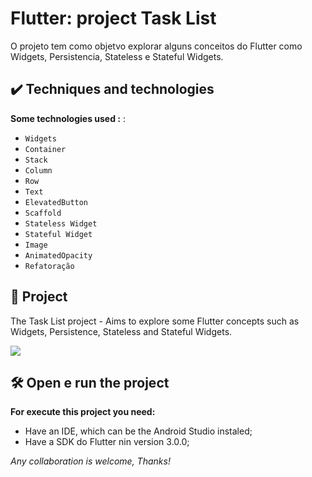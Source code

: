 # Flutter: project Task List

O projeto tem como objetvo explorar alguns conceitos do Flutter como Widgets, Persistencia, Stateless e Stateful Widgets.

## ✔️ Techniques and technologies

**Some technologies used :** :
- `Widgets`
- `Container`
- `Stack`
- `Column`
- `Row`
- `Text`
- `ElevatedButton`
- `Scaffold`
- `Stateless Widget`
- `Stateful Widget`
- `Image`
- `AnimatedOpacity`
- `Refatoração`

## 🔨 Project

The Task List project - Aims to explore some Flutter concepts such as Widgets, Persistence, Stateless and Stateful Widgets.

![](https://raw.githubusercontent.com/Kakomo/alura_flutter_curso_1/Aula_2/flutter1_gif.gif)

## 🛠️ Open e run the project

**For execute this project you need:**

- Have an IDE, which can be the Android Studio instaled;
- Have a SDK do Flutter nin version 3.0.0;

*Any collaboration is welcome, Thanks!*
